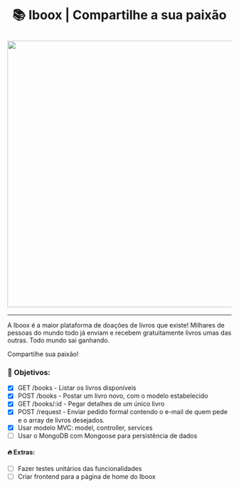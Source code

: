<h1 align="center">📚 Iboox | Compartilhe a sua paixão</h1>

<h2 align="center" >
<img src="https://user-images.githubusercontent.com/71194923/175789900-43524bcb-7dc5-41fb-8d0f-879b59daa6c1.png" width="600" />
</h2>
<hr />

A Iboox é a maior plataforma de doações de livros que existe! Milhares de pessoas do mundo todo já enviam e recebem gratuitamente livros umas das outras. Todo mundo sai ganhando.

Compartilhe sua paixão!

### 🎯 Objetivos:

- [x] GET /books - Listar os livros disponíveis
- [x] POST /books - Postar um livro novo, com o modelo estabelecido
- [x] GET /books/:id - Pegar detalhes de um único livro
- [x] POST /request - Enviar pedido formal contendo o e-mail de quem pede e o array de livros desejados.
- [x] Usar modelo MVC: model, controller, services
- [ ] Usar o MongoDB com Mongoose para persistência de dados

#### 🔥 Extras:

- [ ] Fazer testes unitários das funcionalidades
- [ ] Criar frontend para a página de home do Iboox
